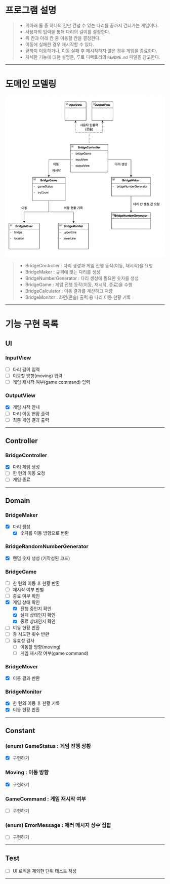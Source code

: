 # 프로그램 설명
>- 위아래 둘 중 하나의 칸만 건널 수 있는 다리를 끝까지 건너가는 게임이다.
>- 사용자의 입력을 통해 다리의 길이를 결정한다.
>- 위 칸과 아래 칸 중 이동할 칸을 결정한다.
>- 이동에 실패한 경우 재시작할 수 있다.
>- 끝까지 이동하거나, 이동 실패 후 재시작하지 않은 경우 게임을 종료한다.
>- 자세한 기능에 대한 설명은, 루트 디렉토리의 `README.md` 파일을 참고한다.
---

# 도메인 모델링
![img.png](domain-model.png)
>- BridgeController : 다리 생성과 게임 진행 동작(이동, 재시작)을 요청
>- BridgeMaker : 규격에 맞는 다리를 생성
>- BridgeNumberGenerator : 다리 생성에 필요한 숫자를 생성
>- BridgeGame : 게임 진행 동작(이동, 재시작, 종료)을 수행
>- BridgeCalculator : 이동 결과를 계산하고 저장
>- BridgeMonitor : 화면(콘솔) 출력 용 다리 이동 현황 기록
---

# 기능 구현 목록

## UI
### InputView
- [ ] 다리 길이 입력
- [ ] 이동할 방향(moving) 입력
- [ ] 게임 재시작 여부(game command) 입력

### OutputView
- [x] 게임 시작 안내
- [ ] 다리 이동 현황 출력
- [ ] 최종 게임 결과 출력
---

## Controller
### BridgeController
- [x] 다리 게임 생성
- [ ] 한 턴의 이동 요청
- [ ] 게임 종료
---

## Domain
### BridgeMaker
- [x] 다리 생성
  - [x] 숫자를 이동 방향으로 변환

### BridgeRandomNumberGenerator
- [x] 랜덤 숫자 생성 (기작성된 코드)

### BridgeGame
- [ ] 한 턴의 이동 후 현황 반환
- [ ] 재시작 여부 판별
- [ ] 종료 여부 확인
- [x] 게임 상태 확인
  - [x] 진행 중인지 확인
  - [x] 실패 상태인지 확인
  - [x] 종료 상태인지 확인
- [ ] 이동 현황 반환
- [ ] 총 시도한 횟수 반환
- [ ] 유효성 검사
  - [ ] 이동할 방향(moving)
  - [ ] 게임 재시작 여부(game command)

### BridgeMover
- [x] 이동 결과 반환

### BridgeMonitor
- [x] 한 턴의 이동 후 현황 기록
- [x] 이동 현황 반환
---

## Constant
### (enum) GameStatus : 게임 진행 상황
- [x] 구현하기

### Moving : 이동 방향
- [x] 구현하기

### GameCommand : 게임 재시작 여부
- [ ] 구현하기

### (enum) ErrorMessage : 에러 메시지 상수 집합
- [ ] 구현하기
---

## Test
- [ ] UI 로직을 제외한 단위 테스트 작성
---

